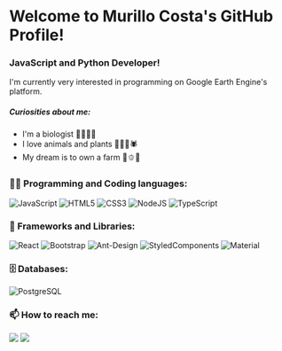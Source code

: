 # Welcome to Murillo Costa's GitHub Profile!

### JavaScript and Python Developer!

I'm currently very interested in programming on Google Earth Engine's platform.

##### Curiosities about me:
- I'm a biologist 🧑🏽‍🔬🧬
- I love animals and plants 🌱🍄🦎🕷️
- My dream is to own a farm 🍅🫑🐮


### 👨‍💻 Programming and Coding languages:

![JavaScript](https://img.shields.io/badge/javascript-%23323330.svg?style=for-the-badge&logo=javascript&logoColor=%23F7DF1E)
![HTML5](https://img.shields.io/badge/html5-%23E34F26.svg?style=for-the-badge&logo=html5&logoColor=white)
![CSS3](https://img.shields.io/badge/css3-%231572B6.svg?style=for-the-badge&logo=css3&logoColor=white)
![NodeJS](https://img.shields.io/badge/node.js-6DA55F?style=for-the-badge&logo=node.js&logoColor=white)
![TypeScript](https://img.shields.io/badge/typescript-%23007ACC.svg?style=for-the-badge&logo=typescript&logoColor=white)


### 🧰 Frameworks and Libraries:

![React](https://img.shields.io/badge/react-%2320232a.svg?style=for-the-badge&logo=react&logoColor=%2361DAFB)
![Bootstrap](https://img.shields.io/badge/bootstrap-%23563D7C.svg?style=for-the-badge&logo=bootstrap&logoColor=white)
![Ant-Design](https://img.shields.io/badge/-AntDesign-%230170FE?style=for-the-badge&logo=ant-design&logoColor=white)
![StyledComponents](https://img.shields.io/badge/styled--components-DB7093?style=for-the-badge&logo=styled-components&logoColor=white)
![Material](https://img.shields.io/badge/Material--UI-0081CB?style=for-the-badge&logo=material-ui&logoColor=white)

### 🗄️ Databases:

![PostgreSQL](https://img.shields.io/badge/PostgreSQL-316192?style=for-the-badge&logo=postgresql&logoColor=white)


### 📫 How to reach me:

<a href="mailto:murilloalcosta@gmail.com">![](https://img.shields.io/badge/Gmail-D14836?style=for-the-badge&logo=gmail&logoColor=white)</a>
<a href="https://www.linkedin.com/in/murillocosta/">![](https://img.shields.io/badge/LinkedIn-0077B5?style=for-the-badge&logo=linkedin&logoColor=white)</a>



  
  
   
  
 
